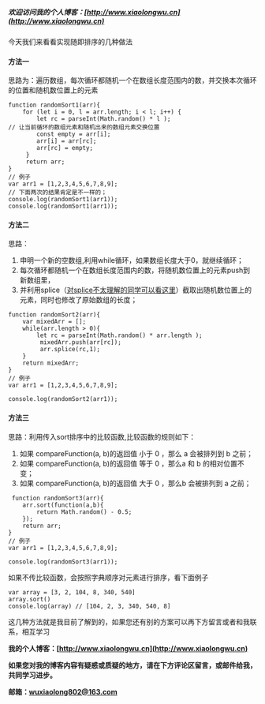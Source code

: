 ##### 欢迎访问我的个人博客：[http://www.xiaolongwu.cn](http://www.xiaolongwu.cn)

今天我们来看看实现随即排序的几种做法
#### 方法一
思路为：遍历数组，每次循环都随机一个在数组长度范围内的数，并交换本次循环的位置和随机数位置上的元素

```
function randomSort1(arr){
    for (let i = 0, l = arr.length; i < l; i++) {
        let rc = parseInt(Math.random() * l );
// 让当前循环的数组元素和随机出来的数组元素交换位置
        const empty = arr[i];
        arr[i] = arr[rc];
        arr[rc] = empty;       
     }
     return arr;
}
// 例子
var arr1 = [1,2,3,4,5,6,7,8,9];
// 下面两次的结果肯定是不一样的；
console.log(randomSort1(arr1));
console.log(randomSort1(arr1));
```
#### 方法二
思路：
1. 申明一个新的空数组,利用while循环，如果数组长度大于0，就继续循环； 
2. 每次循环都随机一个在数组长度范围内的数，将随机数位置上的元素push到新数组里，
3. 并利用splice（[对splice不太理解的同学可以看这里](https://blog.csdn.net/wxl1555/article/details/79388292)）截取出随机数位置上的元素，同时也修改了原始数组的长度；
```
function randomSort2(arr){
    var mixedArr = [];
    while(arr.length > 0){
        let rc = parseInt(Math.random() * arr.length );
         mixedArr.push(arr[rc]);
         arr.splice(rc,1);
    }
    return mixedArr;
}
// 例子
var arr1 = [1,2,3,4,5,6,7,8,9];

console.log(randomSort2(arr1));
```
#### 方法三
思路：利用传入sort排序中的比较函数,比较函数的规则如下：
1. 如果 compareFunction(a, b)的返回值 小于 0 ，那么 a 会被排列到 b 之前；
2. 如果 compareFunction(a, b)的返回值 等于 0 ，那么a 和 b 的相对位置不变；
3. 如果 compareFunction(a, b)的返回值 大于 0 ，那么b 会被排列到 a 之前；

```
 function randomSort3(arr){
    arr.sort(function(a,b){
        return Math.random() - 0.5;
    });
    return arr;
}
// 例子
var arr1 = [1,2,3,4,5,6,7,8,9];

console.log(randomSort3(arr1));
```

如果不传比较函数，会按照字典顺序对元素进行排序，看下面例子

```
var array = [3, 2, 104, 8, 340, 540]  
array.sort()  
console.log(array) // [104, 2, 3, 340, 540, 8]
```
这几种方法就是我目前了解到的，如果您还有别的方案可以再下方留言或者和我联系，相互学习

**我的个人博客：[http://www.xiaolongwu.cn](http://www.xiaolongwu.cn)**

**如果您对我的博客内容有疑惑或质疑的地方，请在下方评论区留言，或邮件给我，共同学习进步。**

**邮箱：wuxiaolong802@163.com**